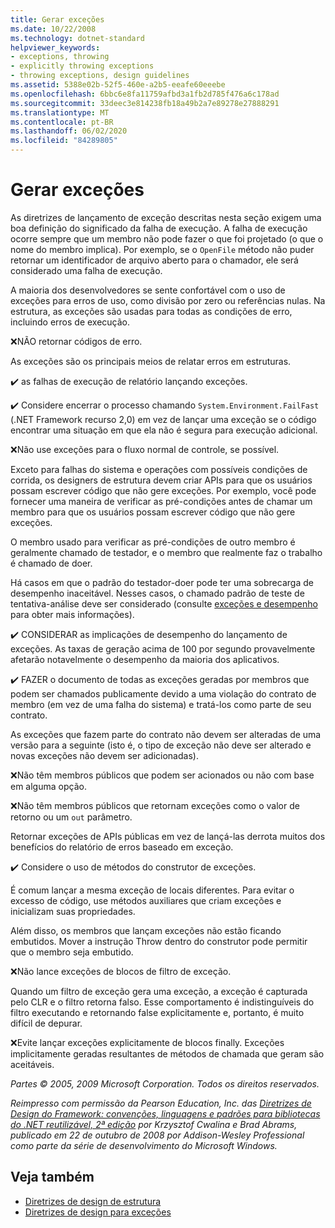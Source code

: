 ```yaml
---
title: Gerar exceções
ms.date: 10/22/2008
ms.technology: dotnet-standard
helpviewer_keywords:
- exceptions, throwing
- explicitly throwing exceptions
- throwing exceptions, design guidelines
ms.assetid: 5388e02b-52f5-460e-a2b5-eeafe60eeebe
ms.openlocfilehash: 6bbc6e8fa11759afbd3a1fb2d785f476a6c178ad
ms.sourcegitcommit: 33deec3e814238fb18a49b2a7e89278e27888291
ms.translationtype: MT
ms.contentlocale: pt-BR
ms.lasthandoff: 06/02/2020
ms.locfileid: "84289805"
---
```

# <a name="exception-throwing"></a>Gerar exceções
As diretrizes de lançamento de exceção descritas nesta seção exigem uma boa definição do significado da falha de execução. A falha de execução ocorre sempre que um membro não pode fazer o que foi projetado (o que o nome do membro implica). Por exemplo, se o `OpenFile` método não puder retornar um identificador de arquivo aberto para o chamador, ele será considerado uma falha de execução.

 A maioria dos desenvolvedores se sente confortável com o uso de exceções para erros de uso, como divisão por zero ou referências nulas. Na estrutura, as exceções são usadas para todas as condições de erro, incluindo erros de execução.

 ❌NÃO retornar códigos de erro.

 As exceções são os principais meios de relatar erros em estruturas.

 ✔️ as falhas de execução de relatório lançando exceções.

 ✔️ Considere encerrar o processo chamando `System.Environment.FailFast` (.NET Framework recurso 2,0) em vez de lançar uma exceção se o código encontrar uma situação em que ela não é segura para execução adicional.

 ❌Não use exceções para o fluxo normal de controle, se possível.

 Exceto para falhas do sistema e operações com possíveis condições de corrida, os designers de estrutura devem criar APIs para que os usuários possam escrever código que não gere exceções. Por exemplo, você pode fornecer uma maneira de verificar as pré-condições antes de chamar um membro para que os usuários possam escrever código que não gere exceções.

 O membro usado para verificar as pré-condições de outro membro é geralmente chamado de testador, e o membro que realmente faz o trabalho é chamado de doer.

 Há casos em que o padrão do testador-doer pode ter uma sobrecarga de desempenho inaceitável. Nesses casos, o chamado padrão de teste de tentativa-análise deve ser considerado (consulte [exceções e desempenho](exceptions-and-performance.md) para obter mais informações).

 ✔️ CONSIDERAR as implicações de desempenho do lançamento de exceções. As taxas de geração acima de 100 por segundo provavelmente afetarão notavelmente o desempenho da maioria dos aplicativos.

 ✔️ FAZER o documento de todas as exceções geradas por membros que podem ser chamados publicamente devido a uma violação do contrato de membro (em vez de uma falha do sistema) e tratá-los como parte de seu contrato.

 As exceções que fazem parte do contrato não devem ser alteradas de uma versão para a seguinte (isto é, o tipo de exceção não deve ser alterado e novas exceções não devem ser adicionadas).

 ❌Não têm membros públicos que podem ser acionados ou não com base em alguma opção.

 ❌Não têm membros públicos que retornam exceções como o valor de retorno ou um `out` parâmetro.

 Retornar exceções de APIs públicas em vez de lançá-las derrota muitos dos benefícios do relatório de erros baseado em exceção.

 ✔️ Considere o uso de métodos do construtor de exceções.

 É comum lançar a mesma exceção de locais diferentes. Para evitar o excesso de código, use métodos auxiliares que criam exceções e inicializam suas propriedades.

 Além disso, os membros que lançam exceções não estão ficando embutidos. Mover a instrução Throw dentro do construtor pode permitir que o membro seja embutido.

 ❌Não lance exceções de blocos de filtro de exceção.

 Quando um filtro de exceção gera uma exceção, a exceção é capturada pelo CLR e o filtro retorna falso. Esse comportamento é indistinguíveis do filtro executando e retornando false explicitamente e, portanto, é muito difícil de depurar.

 ❌Evite lançar exceções explicitamente de blocos finally. Exceções implicitamente geradas resultantes de métodos de chamada que geram são aceitáveis.

 *Partes © 2005, 2009 Microsoft Corporation. Todos os direitos reservados.*

 *Reimpresso com permissão da Pearson Education, Inc. das [Diretrizes de Design do Framework: convenções, linguagens e padrões para bibliotecas do .NET reutilizável, 2ª edição](https://www.informit.com/store/framework-design-guidelines-conventions-idioms-and-9780321545619) por Krzysztof Cwalina e Brad Abrams, publicado em 22 de outubro de 2008 por Addison-Wesley Professional como parte da série de desenvolvimento do Microsoft Windows.*

## <a name="see-also"></a>Veja também

- [Diretrizes de design de estrutura](index.md)
- [Diretrizes de design para exceções](exceptions.md)
